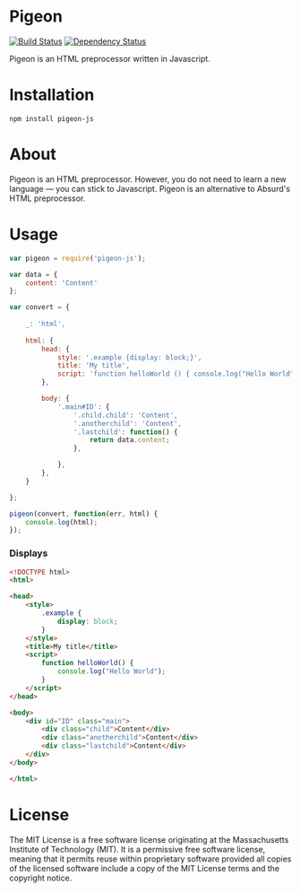 # Pigeon
[![Build Status](https://travis-ci.org/avxto/pigeon-js.svg)](https://travis-ci.org/avxto/pigeon-js)
[![Dependency Status](https://david-dm.org/avxto/pigeon-js.svg)](https://david-dm.org/avxto/pigeon-js)

Pigeon is an HTML preprocessor written in Javascript.

# Installation
```npm install pigeon-js```

# About 
Pigeon is an HTML preprocessor. However, you do not need to learn a new language — you can stick to Javascript. Pigeon is an alternative to Absurd's HTML preprocessor.

# Usage 

``` javascript
var pigeon = require('pigeon-js');

var data = {
    content: 'Content'
};

var convert = {
    
    _: 'html',
    
    html: {
        head: {
            style: '.example {display: block;}',
            title: 'My title',
            script: 'function helloWorld () { console.log("Hello World"); }',
        },

        body: {
            '.main#ID': {
                '.child.child': 'Content',
                '.anotherchild': 'Content',
                '.lastchild': function() {
                    return data.content;
                },

            },
        },
    }

};

pigeon(convert, function(err, html) {
    console.log(html);
});
```

### Displays 

``` html
<!DOCTYPE html>
<html>

<head>
    <style>
        .example {
            display: block;
        }
    </style>
    <title>My title</title>
    <script>
        function helloWorld() {
            console.log("Hello World");
        }
    </script>
</head>

<body>
    <div id="ID" class="main">
        <div class="child">Content</div>
        <div class="anotherchild">Content</div>
        <div class="lastchild">Content</div>
    </div>
</body>

</html>

```

# License
The MIT License is a free software license originating at the Massachusetts Institute of Technology (MIT). It is a permissive free software license, meaning that it permits reuse within proprietary software provided all copies of the licensed software include a copy of the MIT License terms and the copyright notice.

